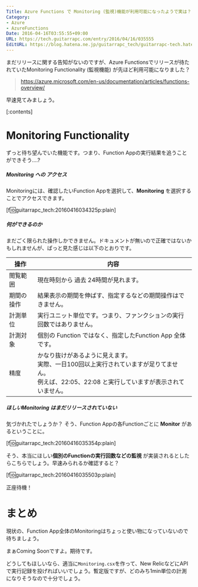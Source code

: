```yaml
---
Title: Azure Functions で Monitoring (監視)機能が利用可能になったようで実は？
Category:
- Azure
- AzureFunctions
Date: 2016-04-16T03:55:55+09:00
URL: https://tech.guitarrapc.com/entry/2016/04/16/035555
EditURL: https://blog.hatena.ne.jp/guitarrapc_tech/guitarrapc-tech.hatenablog.com/atom/entry/10328537792371313897
---
```


まだリリースに関する告知がないのですが、Azure Functionsでリリースが待たれていたMonitoring Functionality (監視機能) が先ほど利用可能になりました？

> https://azure.microsoft.com/en-us/documentation/articles/functions-overview/

早速見てみましょう。

[:contents]

# Monitoring Functionality

ずっと待ち望んでいた機能です。つまり、Function Appの実行結果を追うことができそう....?

##### Monitoring への アクセス

Monitoringには、確認したいFunction Appを選択して、**Monitoring** を選択することでアクセスできます。

[f:id:guitarrapc_tech:20160416034325p:plain]

##### 何ができるのか

まだごく限られた操作しかできません。ドキュメントが無いので正確ではないかもしれませんが、ぱっと見た感じは以下のとおりです。

操作 | 内容
---- | ----
閲覧範囲 | 現在時刻から 過去 24時間が見れます。
期間の操作 | 結果表示の期間を伸ばす、指定するなどの期間操作はできません。
計測単位 | 実行ユニット単位です。つまり、ファンクションの実行回数ではありません。
計測対象 | 個別の Function ではなく、指定したFunction App 全体です。
精度 | かなり抜けがあるように見えます。<br/>実際、一日100回以上実行されていますが足りてません。<br/>例えば、22:05、22:08 と実行していますが表示されていません。

##### ほしいMonitoring はまだリリースされていない

気づかれたでしょうか？ そう、Function Appの各Functionごとに **Monitor** があるということに。

[f:id:guitarrapc_tech:20160416035354p:plain]

そう、本当にほしい**個別のFunctionの実行回数などの監視** が実装されるとしたらこちらでしょう。早速みられるか確認すると？

[f:id:guitarrapc_tech:20160416035503p:plain]

正座待機！

# まとめ

現状の、Function App全体のMonitoringはちょっと使い物になっていないので待ちましょう。

まぁComing Soonですよ。期待です。

どうしてもほしいなら、適当に`Monitoring.csx`を作って、New RelicなどにAPIで実行記録を投げればいいでしょう。暫定版ですが、どのみち1min単位の計測になりそうなので十分でしょう。
